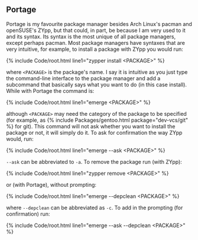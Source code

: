 ## Portage
Portage is my favourite package manager besides Arch Linux's pacman and openSUSE's ZYpp, but that could, in part, be because I am very used to it and its syntax. Its syntax is the most unique of all package managers, except perhaps pacman. Most package managers have syntaxes that are very intuitive, for example, to install a package with ZYpp you would run:

{% include Code/root.html line1="zypper install &lt;PACKAGE&gt;" %}

where `<PACKAGE>` is the package's name. I say it is intuitive as you just type the command-line interface to the package manager and add a subcommand that basically says what you want to do (in this case install). While with Portage the command is:

{% include Code/root.html line1="emerge &lt;PACKAGE&gt;" %}

although `<PACKAGE>` may need the category of the package to be specified (for example, as {% include Packages/gentoo.html package="dev-vcs/git" %} for git). This command will not ask whether you want to install the package or not, it will simply do it. To ask for confirmation the way ZYpp would, run:

{% include Code/root.html line1="emerge --ask &lt;PACKAGE&gt;" %}

`--ask` can be abbreviated to `-a`. To remove the package run (with ZYpp):

{% include Code/root.html line1="zypper remove &lt;PACKAGE&gt;" %}

or (with Portage), without prompting:

{% include Code/root.html line1="emerge --depclean &lt;PACKAGE&gt;" %}

where `--depclean` can be abbreviated as `-c`. To add in the prompting (for confirmation) run:

{% include Code/root.html line1="emerge --ask --depclean &lt;PACKAGE&gt;" %}
